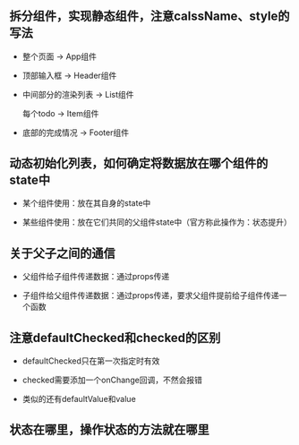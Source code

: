 #

## 拆分组件，实现静态组件，注意calssName、style的写法

- 整个页面 -> App组件

- 顶部输入框 -> Header组件

- 中间部分的渲染列表 -> List组件

  每个todo -> Item组件

- 底部的完成情况 -> Footer组件

## 动态初始化列表，如何确定将数据放在哪个组件的state中

- 某个组件使用：放在其自身的state中

- 某些组件使用：放在它们共同的父组件state中（官方称此操作为：状态提升）

## 关于父子之间的通信

- 父组件给子组件传递数据：通过props传递

- 子组件给父组件传递数据：通过props传递，要求父组件提前给子组件传递一个函数

## 注意defaultChecked和checked的区别

- defaultChecked只在第一次指定时有效

- checked需要添加一个onChange回调，不然会报错

- 类似的还有defaultValue和value

## 状态在哪里，操作状态的方法就在哪里
